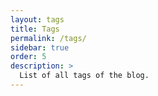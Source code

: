 ```yaml
---
layout: tags
title: Tags
permalink: /tags/
sidebar: true
order: 5
description: >
  List of all tags of the blog.
---
```


